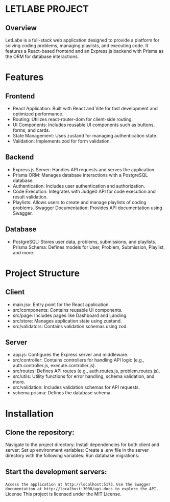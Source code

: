 # LETLABE PROJECT
## Overview
LetLabe is a full-stack web application designed to provide a platform for solving coding problems, managing playlists, and executing code. It features a React-based frontend and an Express.js backend with Prisma as the ORM for database interactions.

# Features
## Frontend
- React Application: Built with React and Vite for fast development and optimized performance.
- Routing: Utilizes react-router-dom for client-side routing.
- UI Components: Includes reusable UI components such as buttons, forms, and cards.
- State Management: Uses zustand for managing authentication state.
- Validation: Implements zod for form validation.
## Backend
- Express.js Server: Handles API requests and serves the application.
- Prisma ORM: Manages database interactions with a PostgreSQL database.
- Authentication: Includes user authentication and authorization.
- Code Execution: Integrates with Judge0 API for code execution and result validation.
- Playlists: Allows users to create and manage playlists of coding problems.
Swagger Documentation: Provides API documentation using Swagger.
## Database
- PostgreSQL: Stores user data, problems, submissions, and playlists.
Prisma Schema: Defines models for User, Problem, Submission, Playlist, and more.
# Project Structure
## Client
- main.jsx: Entry point for the React application.
- src/components: Contains reusable UI components.
- src/page: Includes pages like Dashboard and Landing.
- src/store: Manages application state using zustand.
- src/validators: Contains validation schemas using zod.
## Server
- app.js: Configures the Express server and middleware.
- src/controller: Contains controllers for handling API logic (e.g., auth.controller.js, execute.controller.js).
- src/routes: Defines API routes (e.g., auth.routes.js, problem.routes.js).
- src/utils: Utility functions for error handling, schema validation, and more.
- src/validation: Includes validation schemas for API requests.
- schema.prisma: Defines the database schema.
# Installation

## Clone the repository:

Navigate to the project directory:
Install dependencies for both client and server:
Set up environment variables:
Create a .env file in the server directory with the following variables:
Run database migrations:

## Start the development servers:


```Access the application at http://localhost:5173.```
```Use the Swagger documentation at http://localhost:3000/api-docs to explore the API.```
License
This project is licensed under the MIT License.

